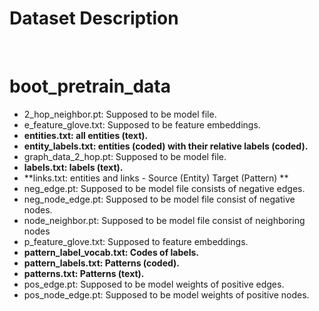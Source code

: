 # Dataset Description

<br>

#  boot_pretrain_data

- 2_hop_neighbor.pt:  Supposed to be model file.
- e_feature_glove.txt: Supposed to be feature embeddings.
- **entities.txt: all entities (text).**
- **entity_labels.txt: entities (coded) with their relative labels (coded).**
- graph_data_2_hop.pt: Supposed to be model file.
- **labels.txt: labels (text).**
- **links.txt: entities and links - Source (Entity) Target (Pattern) **
- neg_edge.pt: Supposed to be model file consists of negative edges.
- neg_node_edge.pt: Supposed to be model file consist of negative nodes.
- node_neighbor.pt: Supposed to be model file consist of neighboring nodes
- p_feature_glove.txt: Supposed to feature embeddings.
- **pattern_label_vocab.txt: Codes of labels.**
- **pattern_labels.txt: Patterns (coded).**
- **patterns.txt: Patterns (text).**
- pos_edge.pt: Supposed to be model weights of positive edges.
- pos_node_edge.pt: Supposed to be model weights of positive nodes.

